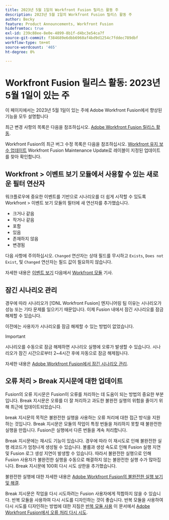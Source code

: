 ```yaml
---
title: 2023년 5월 1일의 Workfront Fusion 릴리스 활동 주
description: 2023년 5월 1일의 Workfront Fusion 릴리스 활동 주
author: Becky
feature: Product Announcements, Workfront Fusion
hidefromtoc: true
exl-id: 239c88ee-8e0e-4899-8b1f-d4bc3e54ca7f
source-git-commit: f384689e6dbb6960af4bd9d1254c7fddec789dbf
workflow-type: tm+mt
source-wordcount: '465'
ht-degree: 0%

---
```


# Workfront Fusion 릴리스 활동: 2023년 5월 1일이 있는 주

이 페이지에서는 2023년 5월 1일이 있는 주에 Adobe Workfront Fusion에서 향상된 기능을 모두 설명합니다

최근 변경 사항의 목록은 다음을 참조하십시오. [Adobe Workfront Fusion 릴리스 활동](../../../product-announcements/product-releases/fusion-release-activity/fusion-release-activity.md).

Workfront Fusion의 최근 버그 수정 목록은 다음을 참조하십시오. [Workfront 유지 보수 업데이트](https://experienceleague.adobe.com/docs/workfront-known-issues/releases/current-updates.html) Workfront Fusion Maintenance Update로 레이블이 지정된 업데이트를 찾아 확인합니다.

## Workfront > 이벤트 보기 모듈에서 사용할 수 있는 새로운 필터 연산자

워크플로우에 중요한 이벤트를 기반으로 시나리오를 더 쉽게 시작할 수 있도록 Workfront > 이벤트 보기 모듈의 필터에 새 연산자를 추가했습니다.

* 크거나 같음
* 작거나 같음
* 포함
* 있음
* 존재하지 않음
* 변경됨

다음 사항에 주의하십시오. `Changed` 연산자는 상태 필드를 무시하고 `Exists`, `Does not Exist`, 및 `Changed` 연산자는 필드 값이 필요하지 않습니다.

자세한 내용은 [이벤트 보기](/help/quicksilver/workfront-fusion/apps-and-their-modules/workfront-modules.md#watch-events) 다음에서 [Workfront 모듈](/help/quicksilver/workfront-fusion/apps-and-their-modules/workfront-modules.md) 기사.

## 잠긴 시나리오 관리

경우에 따라 시나리오가 [!DNL Workfront Fusion] 엔지니어링 팀 이유는 시나리오가 성능 또는 기타 문제를 일으키기 때문입니다. 이제 Fusion 내에서 잠긴 시나리오를 잠금 해제할 수 있습니다.

이전에는 사용자가 시나리오를 잠금 해제할 수 있는 방법이 없었습니다.

>[!IMPORTANT]
>
>시나리오를 수동으로 잠금 해제하면 시나리오 실행에 오류가 발생할 수 있습니다. 시나리오가 잠긴 시간으로부터 2~4시간 후에 자동으로 잠금 해제됩니다.

자세한 내용은 [Adobe Workfront Fusion에서 잠긴 시나리오 관리](/help/quicksilver/workfront-fusion/scenarios/view-and-manage-locked-scenarios.md).

## 오류 처리 > Break 지시문에 대한 업데이트

Fusion의 오류 지시문은 Fusion이 오류를 처리하는 데 도움이 되는 방법의 중요한 부분입니다. Break 지시문은 오류를 더 잘 처리하고 과도한 불완전 실행의 위험을 줄이기 위해 최근에 업데이트되었습니다.

break 지시문의 목적은 불완전한 실행을 사용하는 오류 처리에 대한 접근 방식을 지원하는 것입니다. Break 지시문은 모듈의 작업이 특정 번들을 처리하지 못할 때 불완전한 실행을 만듭니다. Fusion은 실행에서 다른 번들을 계속 처리합니다.

Break 지시문에는 재시도 기능이 있습니다. 경우에 따라 이 재시도로 인해 불완전한 실행 레코드가 엄청나게 생성될 수 있습니다. 볼륨과 생성 속도로 인해 Fusion 실행 지연 및 Fusion 로그 생성 지연이 발생할 수 있습니다. 따라서 불완전한 실행으로 인해 Fusion 사용자가 불완전한 실행을 수동으로 해결하지 않는 불완전한 실행 수가 많아집니다. Break 지시문에 100회 다시 시도 상한을 추가했습니다.

불완전한 실행에 대한 자세한 내용은 [Adobe Workfront Fusion의 불완전한 실행 보기 및 해결](/help/quicksilver/workfront-fusion/scenarios/view-and-resolve-incomplete-executions.md).

Break 지시문은 작업을 다시 시도하려는 Fusion 사용자에게 적합하지 않을 수 있습니다. 반복 모듈을 사용하여 다시 시도를 디자인하는 것이 좋습니다. 반복 모듈을 사용하여 다시 시도를 디자인하는 방법에 대한 지침은 [반복 모듈 사용](/help/quicksilver/workfront-fusion/errors/retry.md#use-the-repeater-module) 이 문서에서 [Adobe Workfront Fusion에서 오류 처리 다시 시도](/help/quicksilver/workfront-fusion/errors/retry.md).
